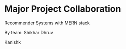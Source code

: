 # Major Project Collaboration

Recommender Systems with MERN stack

By team: Shikhar
Dhruv 

Kanishk

